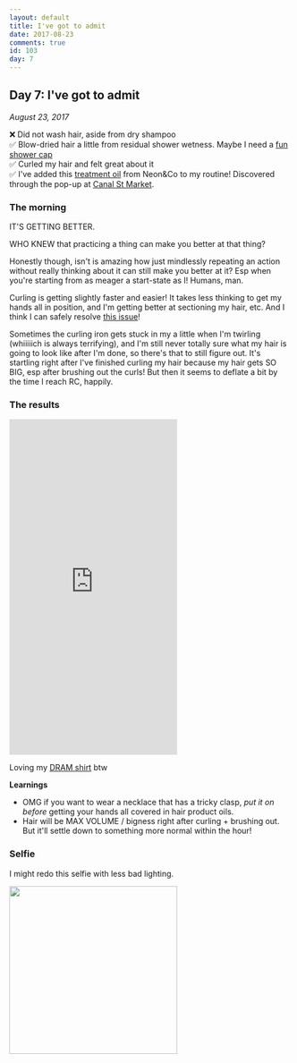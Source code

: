 ```yaml
---
layout: default
title: I've got to admit
date: 2017-08-23
comments: true
id: 103
day: 7
---
```


## Day 7: I've got to admit
_August 23, 2017_

❌ Did not wash hair, aside from dry shampoo  
✅ Blow-dried hair a little from residual shower wetness. Maybe I need a [fun shower cap](http://www.yesstyle.com/en/homy-bazaar-cartoon-print-shower-cap/info.html/pid.1057131102)  
✅ Curled my hair and felt great about it  
✅ I've added this [treatment oil](https://us.neoncoproducts.com/product/treatment-oil) from Neon&Co to my routine! Discovered through the pop-up at [Canal St Market](http://canalstreet.market/).

### The morning

IT'S GETTING BETTER.

WHO KNEW that practicing a thing can make you better at that thing?

Honestly though, isn't is amazing how just mindlessly repeating an action without really thinking about it can still make you better at it? Esp when you're starting from as meager a start-state as I! Humans, man.

Curling is getting slightly faster and easier! It takes less thinking to get my hands all in position, and I'm getting better at sectioning my hair, etc. And I think I can safely resolve [this issue](https://github.com/vrk/LearnToCurl/issues/1)!

Sometimes the curling iron gets stuck in my a little when I'm twirling (whiiiiich is always terrifying), and I'm still never totally sure what my hair is going to look like after I'm done, so there's that to still figure out. It's startling right after I've finished curling my hair because my hair gets SO BIG, esp after brushing out the curls! But then it seems to deflate a bit by the time I reach RC, happily.

### The results

<iframe src="https://player.vimeo.com/video/230791392"  height="600" frameborder="0" webkitallowfullscreen mozallowfullscreen allowfullscreen></iframe>

Loving my [DRAM shirt](https://www.urbanoutfitters.com/shop/big-baby-dram-tee) btw

**Learnings**
- OMG if you want to wear a necklace that has a tricky clasp, *put it on before* getting your hands all covered in hair product oils.
- Hair will be MAX VOLUME / bigness right after curling + brushing out. But it'll settle down to something more normal within the hour!

### Selfie

I might redo this selfie with less bad lighting.

<img src="{{ site.url }}{{ site.baseurl }}/assets/images/day7-selfie.jpg" height="300" />
